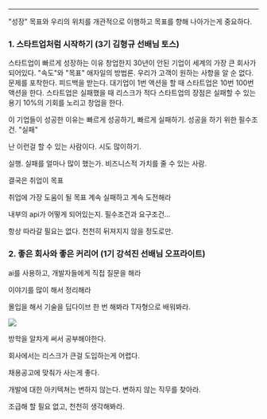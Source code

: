 
---

"성장" 목표와 우리의 위치를 개관적으로 이행하고 목표를 향해 나아가는게 중요하다.
### 1. 스타트업처럼 시작하기 (3기 김형규 선배님 토스)

스타트업이 빠르게 성장하는 이유 창업한지 30년이 안된 기업이 세계의 가장 큰 회사가 되어있다.
"속도"와 "목표" 애자일의 방법론. 우리가 고객이 원하는 사항을 알 순 없다.
문제를 포착한다.
피드백을 받는다.
대기업이 1번 액션을 할 때 스타트업은 10번 100번 액션을 한다.
스타트업은 실패했을 때 리스크가 적다
스타트업의 장점은 실패할 수 있는 용기
10%의 기회를 노리고 창업을 한다.

이 기업들이 성공한 이유는 빠르게 성공하기, 빠르게 실패하기.
성공을 하기 위한 필수조건. "실패"

난 이런걸 할 수 있는 사람이다.
시도 많이하기.

실행. 실패를 얼마나 많이 했는가.
비즈니스적 가치를 줄 수 있는 사람.

결국은 취업이 목표

취업에 가장 도움이 될 목표
계속 실패하고 계속 도전해라

내부의 api가 어떻게 되어있는지. 
필수조건과 요구조건...

항상 따라갈 필요는 없다.
천천히 뒤져지지 않을 정도로만.

### 2. 좋은 회사와 좋은 커리어 (1기 강석진 선배님 오프라이트)

ai를 사용하고, 개발자들에게 직접 질문을 해라

이야기를 많이 해서 정리해라

몰입을 해서 기술을 딥다이브 한 번 해봐라
T자형으로 배워봐라.

![](https://i.imgur.com/zFWWumS.png)

방학을 알차게 써서 공부해야한다.

회사에서는 리스크가 큰걸 도입하는게 어렵다.

채용공고에 맞춰가 사는게 좋다.

개발에 대한 아키텍쳐는 변하지 않는다.
변하지 않는 직무를 찾아라.

조급해 할 필요 없고, 천천히 생각해봐라.


